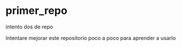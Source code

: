 # primer_repo
intento dos de repo

Intentare mejorar este repositorio poco a poco para aprender a usarlo
